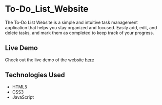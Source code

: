 # To-Do_List_Website

The To-Do List Website is a simple and intuitive task management application that helps you stay organized and focused. Easily add, edit, and delete tasks, and mark them as completed to keep track of your progress.

## Live Demo

Check out the live demo of the website [here](https://rohithaaiswarya16.github.io/To-Do_List_Website/)

## Technologies Used

- HTML5
- CSS3
- JavaScript
